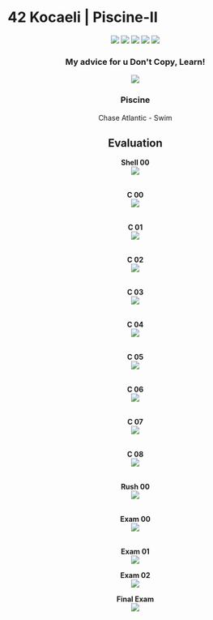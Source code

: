 # 42 Kocaeli | Piscine-II

<p align="center">
    <img src="https://img.shields.io/github/languages/count/fleizean/inception?style=for-the-badge"/>
    <img src="https://img.shields.io/github/last-commit/fleizean/inception?style=for-the-badge"/>
    <img src="https://img.shields.io/github/forks/fleizean/inception?style=for-the-badge"/>
    <img src="https://img.shields.io/github/followers/fleizean?style=for-the-badge"/>
    <img src="https://img.shields.io/github/watchers/fleizean/inception?style=for-the-badge"/>
</p>

<h3 align="center">
  My advice for u Don't Copy, Learn!
</h3>

<p align="center">
    <img src="https://badge42.vercel.app/api/v2/cl13ejq4y000909mke5sxpjan/stats?cursusId=21&coalitionId=233"/>
</p>

<h3 align="center">
  Piscine
</h3>

<p align="center">
    Chase Atlantic - Swim
</p>

<h2 align="center">
  Evaluation
</h2>

<p align="center">
  <span style="font-weight: bold;">Shell 00</span><br>
  <img src="https://badge42.vercel.app/api/v2/cl13ejq4y000909mke5sxpjan/project/2414405"/><br><br>
</p>

<p align="center">
  <span style="font-weight: bold;">C 00</span><br>
  <img src="https://badge42.vercel.app/api/v2/cl13ejq4y000909mke5sxpjan/project/2423034"/><br><br>
</p>

<p align="center">
  <span style="font-weight: bold;">C 01</span><br>
  <img src="https://badge42.vercel.app/api/v2/cl13ejq4y000909mke5sxpjan/project/2423034"/><br><br>
</p>
<p align="center">  
  <span style="font-weight: bold;">C 02</span><br>
  <img src="https://badge42.vercel.app/api/v2/cl13ejq4y000909mke5sxpjan/project/2426766"/><br><br>
</p>
<p align="center">  
  <span style="font-weight: bold;">C 03</span><br>
  <img src="https://badge42.vercel.app/api/v2/cl13ejq4y000909mke5sxpjan/project/2433034"/><br><br>
</p>
<p align="center">  
  <span style="font-weight: bold;">C 04</span><br>
  <img src="https://badge42.vercel.app/api/v2/cl13ejq4y000909mke5sxpjan/project/2433034"/><br><br>
</p>
<p align="center">  
  <span style="font-weight: bold;">C 05</span><br>
  <img src="https://badge42.vercel.app/api/v2/cl13ejq4y000909mke5sxpjan/project/2433034"/><br><br>
</p>
<p align="center">  
  <span style="font-weight: bold;">C 06</span><br>
  <img src="https://badge42.vercel.app/api/v2/cl13ejq4y000909mke5sxpjan/project/2433034"/><br><br>
</p>
<p align="center">  
  <span style="font-weight: bold;">C 07</span><br>
  <img src="https://badge42.vercel.app/api/v2/cl13ejq4y000909mke5sxpjan/project/2439470"/><br><br>
</p>
<p align="center">  
  <span style="font-weight: bold;">C 08</span><br>
  <img src="https://badge42.vercel.app/api/v2/cl13ejq4y000909mke5sxpjan/project/2439470"/><br><br>
</p>
<p align="center">  
  <span style="font-weight: bold;">Rush 00</span><br>
  <img src="https://badge42.vercel.app/api/v2/cl13ejq4y000909mke5sxpjan/project/2420734"/><br><br>
</p>  

<p align="center">  
  <span style="font-weight: bold;">Exam 00</span><br>
  <img src="https://badge42.vercel.app/api/v2/cl13ejq4y000909mke5sxpjan/project/2418661"/><br><br>
</p>
<p align="center">  
  <span style="font-weight: bold;">Exam 01</span><br>
  <img src="https://badge42.vercel.app/api/v2/cl13ejq4y000909mke5sxpjan/project/2428380"/>
</p>
<p align="center">  
  <span style="font-weight: bold;">Exam 02</span><br>
  <img src="https://badge42.vercel.app/api/v2/cl13ejq4y000909mke5sxpjan/project/2434890"/>
</p>
<p align="center">  
  <span style="font-weight: bold;">Final Exam</span><br>
  <img src="https://badge42.vercel.app/api/v2/cl13ejq4y000909mke5sxpjan/project/2434890"/>
</p>
